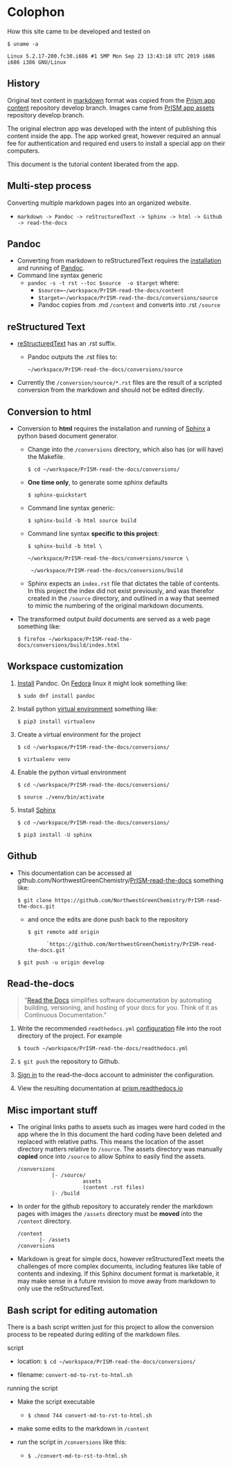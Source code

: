 # Colophon
How this site came to be developed and tested on

`$ uname -a`

`Linux 5.2.17-200.fc30.i686 #1 SMP Mon Sep 23 13:43:18 UTC 2019 i686 i686 i386 GNU/Linux`

## History
Original text content in [markdown](https://github.github.com/gfm/) format was copied from the [Prism app content](https://github.com/NorthwestGreenChemistry/PrISM/tree/develop/app/content) repository develop branch.  Images came from [PrISM app assets](https://github.com/NorthwestGreenChemistry/PrISM/tree/develop/app/assets) repository develop branch.

The original electron app was developed with the intent of publishing this content inside the app.  The app worked great, however required an annual fee for authentication and required end users to install a special app on their computers.

This document is the tutorial content liberated from the app.

## Multi-step process
Converting multiple markdown pages into an organized website.

* `markdown -> Pandoc -> reStructuredText -> Sphinx -> html -> Github -> read-the-docs`

## Pandoc
* Converting from markdown to reStructuredText requires the [installation](https://pandoc.org/installing.html#linux) and running of [Pandoc](https://pandoc.org/index.html).
* Command line syntax generic
  * `pandoc -s -t rst --toc $source  -o $target` where:
     * `$source=~/workspace/PrISM-read-the-docs/content`
     * `$target=~/workspace/PrISM-read-the-docs/conversions/source`
     * Pandoc copies from .md `/content` and converts into .rst `/source`
  
## reStructured Text

* [reStructuredText](http://docutils.sourceforge.net/rst.html) has an .rst suffix.
  * Pandoc outputs the .rst files to:

     `~/workspace/PrISM-read-the-docs/conversions/source`
   
* Currently the `/conversion/source/*.rst` files are the result of a scripted conversion from the markdown and should not be edited directly.

## Conversion to html

* Conversion to **html** requires the installation and running of [Sphinx](http://www.sphinx-doc.org/en/master/index.html) a python based document generator.
  * Change into the `/conversions` directory, which also has (or will have) the Makefile.
  
     `$ cd ~/workspace/PrISM-read-the-docs/conversions/`

  * **One time only**, to generate some sphinx defaults

      `$ sphinx-quickstart`
    
  * Command line syntax generic:

     `$ sphinx-build -b html source build` 
     
  * Command line syntax **specific to this project**:

     `$ sphinx-build -b html \`

     `~/workspace/PrISM-read-the-docs/conversions/source \`

     ` ~/workspace/PrISM-read-the-docs/conversions/build`
  
  * Sphinx expects an `index.rst` file that dictates the table of contents.  In this project the index did not exist previously, and was therefor created in the `/source` directory, and outlined in a way that seemed to mimic the numbering of the original markdown documents.

* The transformed output _build_ documents are served as a web page something like:

    `$ firefox ~/workspace/PrISM-read-the-docs/conversions/build/index.html`

## Workspace customization

1. [Install](https://pandoc.org/installing.html#linux) Pandoc. On [Fedora](https://apps.fedoraproject.org/packages/pandoc) linux it might look something like:
   
    `$ sudo dnf install pandoc`

2. Install python [virtual environment](https://pypi.org/project/virtualenv/) something like:

   `$ pip3 install virtualenv`

3. Create a virtual environment for the project

   `$ cd ~/workspace/PrISM-read-the-docs/conversions/`
   
   `$ virtualenv venv`
   
4. Enable the python virtual environment

   `$ cd ~/workspace/PrISM-read-the-docs/conversions/`
   
   `$ source ./venv/bin/activate`

5. Install [Sphinx](http://www.sphinx-doc.org/en/master/index.html)

   `$ cd ~/workspace/PrISM-read-the-docs/conversions/`
   
   `$ pip3 install -U sphinx`
   
## Github

* This documentation can be accessed at github.com/NorthwestGreenChemistry/[PrISM-read-the-docs](https://github.com/NorthwestGreenChemistry/PrISM-read-the-docs) something like:

    `$ git clone https://github.com/NorthwestGreenChemistry/PrISM-read-the-docs.git`

    * and once the edits are done push back to the repository

      `$ git remote add origin`

                `https://github.com/NorthwestGreenChemistry/PrISM-read-the-docs.git `

     `$ git push -u origin develop`

## Read-the-docs

> "[Read the Docs](http://readthedocs.org/) simplifies software
> documentation by automating building, versioning, and hosting of
> your docs for you. Think of it as Continuous Documentation."

1. Write the recommended `readthedocs.yml` [configuration](https://docs.readthedocs.io/en/stable/config-file/index.html#configuration-file) file into the root directory of the project. For example 

    `$ touch ~/workspace/PrISM-read-the-docs/readthedocs.yml`
    
2. `$ git push` the repository to Github.

3. [Sign in](https://readthedocs.org/accounts/login/) to the read-the-docs account to administer the configuration.

4. View the resulting documentation at [prism.readthedocs.io](https://prism.readthedocs.io)


## Misc important stuff

* The original links paths to assets such as images were hard coded in the app where the   In this document the hard coding have been deleted and replaced with relative paths.  This means the location of the asset directory matters relative to `/source`.  The assets directory was manually **copied** once into `/source` to allow Sphinx to easily find the assets.

     ```
     /conversions
                |- /source/
                          assets
                          (content .rst files)
                |- /build
     ```
     
* In order for the github repository to accurately render the markdown pages with images the `/assets` directory must be **moved** into the `/content` directory.

     ```
     /content
            |- /assets
     /conversions
     ```

* Markdown is great for simple docs, however reStructuredText meets the challenges of more complex documents, including features like table of contents and indexing.  If this Sphinx document format is marketable, it may make sense in a future revision to move away from markdown to only use the reStructuredText.


## Bash script for editing automation

There is a bash script written just for this project to allow the conversion process to be repeated during editing of the markdown files.

script

* location: `$ cd ~/workspace/PrISM-read-the-docs/conversions/`

* filename: `convert-md-to-rst-to-html.sh`

running the script

* Make the script executable
  * `$ chmod 744 convert-md-to-rst-to-html.sh`

* make some edits to the markdown in `/content`
* run the script in `/conversions` like this:
  * `$ ./convert-md-to-rst-to-html.sh`

